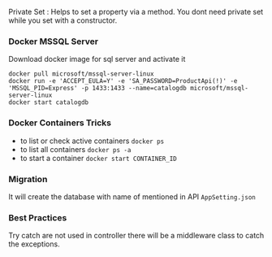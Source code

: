 Private Set : Helps to set a property via a method. You dont need private set while you set with a constructor.

### Docker MSSQL Server
Download docker image for sql server and activate it
```docker
docker pull microsoft/mssql-server-linux
docker run -e 'ACCEPT_EULA=Y' -e 'SA_PASSWORD=ProductApi(!)' -e 'MSSQL_PID=Express' -p 1433:1433 --name=catalogdb microsoft/mssql-server-linux
docker start catalogdb

```

### Docker Containers Tricks
-   to list or check active containers `docker ps`
-   to list all containers `docker ps -a`
-   to start a container `docker start CONTAINER_ID`

### Migration
It will create the database with name of mentioned in API `AppSetting.json`



### Best Practices
Try catch are not used in controller there will be a middleware class to catch the exceptions.
